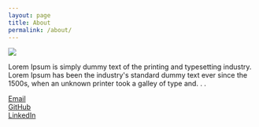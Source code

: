 ```yaml
---
layout: page
title: About
permalink: /about/
---
```


<img id="portrait" src="{{ site.baseurl }}/images\fujipixel.jpg">

Lorem Ipsum is simply dummy text of the printing and typesetting industry. Lorem Ipsum has been the industry's standard dummy text ever since the 1500s, when an unknown printer took a galley of type and. . .

<a href="mailto:{{ site.email }}">Email</a><br>
<a href="https://github.com/denismcdonald">GitHub</a><br>
<a href="https://www.linkedin.com/in/denismcdonald/">LinkedIn</a>
